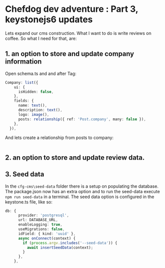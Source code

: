 # Chefdog dev adventure : Part 3, keystonejs6 updates

Lets expand our cms construction. What I want to do is write reviews on coffee. So what I need for that, are:

## 1. an option to store and update company information

Open schema.ts and and after Tag:

```typescript
Company: list({
    ui: {
      isHidden: false,
    },
    fields: {
      name: text(),
      description: text(),
      logo: image(),
      posts: relationship({ ref: 'Post.company', many: false }),
    },
  }),
  ```

  And lets create a relationship from posts to company:

  ```

  ```

## 2. an option to store and update review data.



## 3. Seed data

In the `cfg-cms\seed-data` folder there is a setup on populating the database. 
The package.json now has an extra option and to run the seed-data execute `npm run seed-data` in a terminal.
The seed data option is configured in the keystone.ts file, like so:

```typescript
db: {
      provider: 'postgresql',
      url: DATABASE_URL,
      enableLogging: true,
      useMigrations: false,
      idField: { kind: 'uuid' },
      async onConnect(context) {
        if (process.argv.includes('--seed-data')) {
          await insertSeedData(context);
        }
      },
    },
  ```


